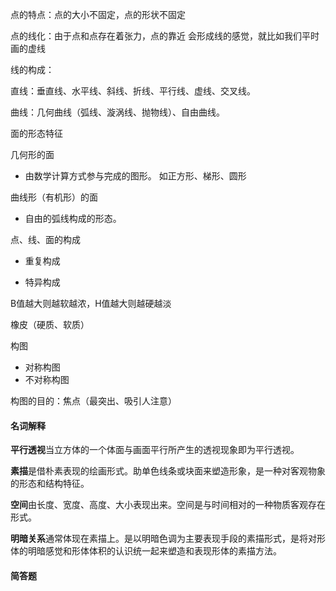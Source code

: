 点的特点：点的大小不固定，点的形状不固定

点的线化：由于点和点存在着张力，点的靠近 会形成线的感觉，就比如我们平时画的虚线

线的构成：

直线：垂直线、水平线、斜线、折线、平行线、虚线、交叉线。

曲线：几何曲线（弧线、漩涡线、抛物线）、自由曲线。

面的形态特征

几何形的面

* 由数学计算方式参与完成的图形。 如正方形、梯形、圆形

曲线形（有机形）的面

* 自由的弧线构成的形态。

点、线、面的构成

* 重复构成

* 特异构成

B值越大则越软越浓，H值越大则越硬越淡

橡皮（硬质、软质）

构图

* 对称构图
* 不对称构图

构图的目的：焦点（最突出、吸引人注意）

#### 名词解释

**平行透视**当立方体的一个体面与画面平行所产生的透视现象即为平行透视。

**素描**是借朴素表现的绘画形式。助单色线条或块面来塑造形象，是一种对客观物象的形态和结构特征。

**空间**由长度、宽度、高度、大小表现出来。空间是与时间相对的一种物质客观存在形式。

**明暗关系**通常体现在素描上。是以明暗色调为主要表现手段的素描形式，是将对形体的明暗感觉和形体体积的认识统一起来塑造和表现形体的素描方法。



#### 简答题



